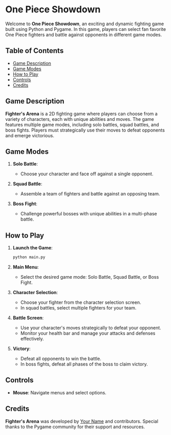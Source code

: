 # **One Piece Showdown**

Welcome to **One Piece Showdown**, an exciting and dynamic fighting game built using Python and Pygame. In this game, players can select fan favorite One Piece fighters and battle against opponents in different game modes.

## **Table of Contents**

- [Game Description](#game-description)
- [Game Modes](#game-modes)
- [How to Play](#how-to-play)
- [Controls](#controls)
- [Credits](#credits)

## **Game Description**

**Fighter's Arena** is a 2D fighting game where players can choose from a variety of characters, each with unique abilities and moves. The game features multiple game modes, including solo battles, squad battles, and boss fights. Players must strategically use their moves to defeat opponents and emerge victorious.

## **Game Modes**

1. **Solo Battle**: 
   - Choose your character and face off against a single opponent.
   
2. **Squad Battle**: 
   - Assemble a team of fighters and battle against an opposing team.
   
3. **Boss Fight**: 
   - Challenge powerful bosses with unique abilities in a multi-phase battle.

## **How to Play**

1. **Launch the Game**:
    ```sh
    python main.py
    ```
    
2. **Main Menu**:
   - Select the desired game mode: Solo Battle, Squad Battle, or Boss Fight.

3. **Character Selection**:
   - Choose your fighter from the character selection screen.
   - In squad battles, select multiple fighters for your team.

4. **Battle Screen**:
   - Use your character's moves strategically to defeat your opponent.
   - Monitor your health bar and manage your attacks and defenses effectively.

5. **Victory**:
   - Defeat all opponents to win the battle.
   - In boss fights, defeat all phases of the boss to claim victory.

## **Controls**

- **Mouse**: Navigate menus and select options.

## **Credits**

**Fighter's Arena** was developed by [Your Name](https://github.com/yourusername) and contributors. Special thanks to the Pygame community for their support and resources.



